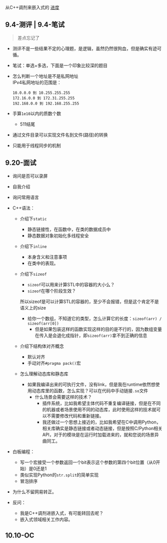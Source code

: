 从C++调剂来嵌入式的
[进度](https://talent.lenovo.com.cn/account/apply)

## 9.4-测评 | 9.4-笔试
>差点忘记了

+ 测评不是一些结果不定的心理题，是逻辑，虽然仍然很狗血，但是确实有迹可循。

+ 笔试：单选+多选，下面是一个印象比较深的题目

+ 怎么判断一个地址是不是私网地址  
	IPv4私网地址的范围是：
	```
	10.0.0.0 到 10.255.255.255
	172.16.0.0 到 172.31.255.255
	192.168.0.0 到 192.168.255.255
	```

+ 手算`1e10`以内的质数个数
	+ 511结尾
+ 通过文件目录可以实现文件名到文件(路径)的转换
+ 只能用于线程同步的机制

## 9.20-面试

+ 询问是否可以录屏
+ 自我介绍
+ 询问常用语言

+ C++语法：
	+ 介绍下`static`
		+ 静态链接性，在函数中，在类的数据成员中
		+ 静态数据对象初始化多线程安全
	+ 介绍下`inline`
		+ 本身含义和注意事项
		+ 在类中的表现。
	+ 介绍下`sizeof`
		+ `sizeof`可以用来计算STL中的容器的大小么？
		+ `sizeof`在哪个阶段生效？

		所以sizeof是可以计算STL的容器的，至少不会报错，但是这个肯定不是语义上的size

		+ 给你一个数组，不知道它的类型，怎么计算它的长度：`sizeof(arr) / sizeof(arr[0])`
			+ 但是如果包装这样的函数实现这样的目的是不行的，因为数组变量在传入是会退化成指针，即`sizeof(arr)`拿不到正确的信息

	+ 介绍下结构体对齐概念
		+ 默认对齐
		+ 手动对齐`#pragma pack()`宏

	+ 怎么理解动态库和静态库
		+ 如果我编译出来的可执行文件，没有link，但是我在runtime依然想使用动态库里的函数，怎么实现？可以在代码中手动链接`.so`文件
			+ 什么场景会需要这样的技术？   
				+ 插件系统，比如我希望主体代码不重复编译链接，但是在不同的机器或者场景使用不同的动态库，此时使用这样的技术就可以不需要修改代码和重新链接。
				+ 我还做过一个思想上接近的，比如我希望在C中调用Python，相关库确实是静态链接或者动态链接，但是按照C/Python相关API，对于的模块是在运行时加载进来的，就和您说的场景异曲同工。

+ 白板编程：
	+ 写一个宏接受一个参数返回一个bit表示这个参数的第四个bit位置（从0开始）是0还是1
	+ 类似实现Python的`str.split`的简单实现
	+ 冒泡排序

+ 为什么不留网易转正。
+ 反问：
	+ 我是C++调剂进嵌入式，有可能转回去呢？
	+ 嵌入式领域相关工作内容。

## 10.10-OC
